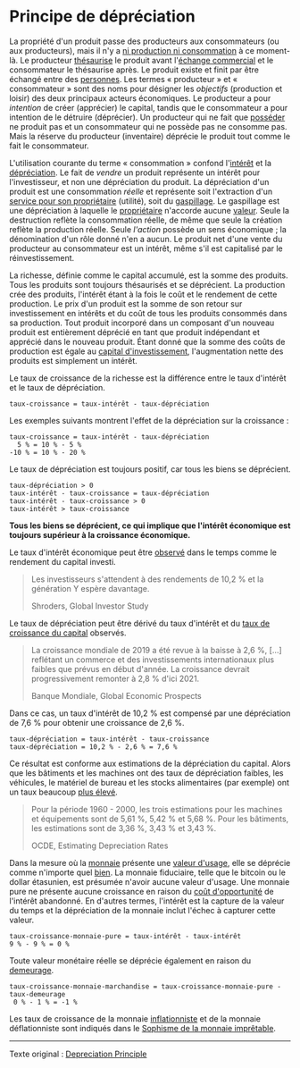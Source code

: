 Principe de dépréciation
========================

La propriété d'un produit passe des producteurs aux consommateurs (ou aux producteurs), mais il n'y a [ni production ni consommation](ch007-production-and-consumption.md) à ce moment-là. Le producteur [thésaurise](ch101-glossary.md#thésauriser) le produit avant l'[échange commercial](ch101-glossary.md#commerce) et le consommateur le thésaurise après. Le produit existe et finit par être échangé entre des [personnes](ch101-glossary.md#personne). Les termes « producteur » et « consommateur » sont des noms pour désigner les *objectifs* (production et loisir) des deux principaux acteurs économiques. Le producteur a pour *intention* de créer (apprécier) le capital, tandis que le consommateur a pour intention de le détruire (déprécier). Un producteur qui ne fait que [posséder](ch101-glossary.md#propriétaire) ne produit pas et un consommateur qui ne possède pas ne consomme pas. Mais la réserve du producteur (inventaire) déprécie le produit tout comme le fait le consommateur.

L'utilisation courante du terme « consommation » confond l'[intérêt](ch101-glossary.md#intérêt) et la [dépréciation](https://fr.wikipedia.org/wiki/D%C3%A9pr%C3%A9ciation). Le fait de *vendre* un produit représente un intérêt pour l'investisseur, et non une dépréciation du produit. La dépréciation d'un produit est une consommation *réelle* et représente soit l'extraction d'un [service pour son propriétaire](https://mises.org/library/man-economy-and-state-power-and-market/html/p/974) (utilité), soit du [gaspillage](https://fr.wikipedia.org/wiki/Gaspillage). Le gaspillage est une dépréciation à laquelle le [propriétaire](ch101-glossary.md#propriétaire) n'accorde aucune [valeur](ch101-glossary.md#valeur). Seule la destruction reflète la consommation réelle, de même que seule la création reflète la production réelle. Seule *l'action* possède un sens économique ; la dénomination d'un rôle donné n'en a aucun. Le produit net d'une vente du producteur au consommateur est un intérêt, même s'il est capitalisé par le réinvestissement.

La richesse, définie comme le capital accumulé, est la somme des produits. Tous les produits sont toujours thésaurisés et se déprécient. La production crée des produits, l'intérêt étant à la fois le coût et le rendement de cette production. Le prix d'un produit est la somme de son retour sur investissement en intérêts et du coût de tous les produits consommés dans sa production. Tout produit incorporé dans un composant d'un nouveau produit est entièrement déprécié en tant que produit indépendant et apprécié dans le nouveau produit. Étant donné que la somme des coûts de production est égale au [capital d'investissement](https://en.wikipedia.org/wiki/Bond_(finance)#Principal), l'augmentation nette des produits est simplement un intérêt.

Le taux de croissance de la richesse est la différence entre le taux d'intérêt et le taux de dépréciation.

```
taux-croissance = taux-intérêt - taux-dépréciation
```

Les exemples suivants montrent l'effet de la dépréciation sur la croissance :

```
taux-croissance = taux-intérêt - taux-dépréciation
  5 % = 10 % - 5 %
-10 % = 10 % - 20 %
```

Le taux de dépréciation est toujours positif, car tous les biens se déprécient.

```
taux-dépréciation > 0
taux-intérêt - taux-croissance = taux-dépréciation
taux-intérêt - taux-croissance > 0
taux-intérêt > taux-croissance
```

**Tous les biens se déprécient, ce qui implique que l'intérêt économique est toujours supérieur à la croissance économique.**

Le taux d'intérêt économique peut être [observé](https://www.schroders.com/en/insights/global-investor-study/investors-expect-returns-of-10.2-with-millennials-hoping-for-more) dans le temps comme le rendement du capital investi.

> Les investisseurs s'attendent à des rendements de 10,2 % et la génération Y espère davantage.
>
> Shroders, Global Investor Study

Le taux de dépréciation peut être dérivé du taux d'intérêt et du [taux de croissance du capital](https://www.worldbank.org/en/publication/global-economic-prospects) observés.

> La croissance mondiale de 2019 a été revue à la baisse à 2,6 %, [...] reflétant un commerce et des investissements internationaux plus faibles que prévus en début d'année. La croissance devrait progressivement remonter à 2,8 % d'ici 2021.
>
> Banque Mondiale, Global Economic Prospects

Dans ce cas, un taux d'intérêt de 10,2 % est compensé par une dépréciation de 7,6 % pour obtenir une croissance de 2,6 %.

```
taux-dépréciation = taux-intérêt - taux-croissance 
taux-dépréciation = 10,2 % - 2,6 % = 7,6 %
```

Ce résultat est conforme aux estimations de la dépréciation du capital. Alors que les bâtiments et les machines ont des taux de dépréciation faibles, les véhicules, le matériel de bureau et les stocks alimentaires (par exemple) ont un taux beaucoup [plus élevé](https://www.oecd.org/sdd/productivity-stats/35409605.pdf).

> Pour la période 1960 - 2000, les trois estimations pour les machines et équipements sont de 5,61 %, 5,42 % et 5,68 %. Pour les bâtiments, les estimations sont de 3,36 %, 3,43 % et 3,43 %.
> 
> OCDE, Estimating Depreciation Rates

Dans la mesure où la [monnaie](ch005-money-taxonomy.md) présente une [valeur d'usage](https://fr.wikipedia.org/wiki/Valeur_d%27usage), elle se déprécie comme n'importe quel [bien](https://fr.wikipedia.org/wiki/Bien_(%C3%A9conomie)). La monnaie fiduciaire, telle que le bitcoin ou le dollar étasunien, est présumée n'avoir aucune valeur d'usage. Une monnaie pure ne présente aucune croissance en raison du [coût d'opportunité](https://fr.wikipedia.org/wiki/Co%C3%BBt_d%27opportunit%C3%A9) de l'intérêt abandonné. En d'autres termes, l'intérêt est la capture de la valeur du temps et la dépréciation de la monnaie inclut l'échec à capturer cette valeur.

```
taux-croissance-monnaie-pure = taux-intérêt - taux-intérêt
9 % - 9 % = 0 %
```

Toute valeur monétaire réelle se déprécie également en raison du [demeurage](https://fr.wikipedia.org/wiki/Demeurage_(finance)).

```
taux-croissance-monnaie-marchandise = taux-croissance-monnaie-pure - taux-demeurage
 0 % - 1 % = -1 %
```

Les taux de croissance de la monnaie [inflationniste](https://fr.wikipedia.org/wiki/Cr%C3%A9ation_mon%C3%A9taire) et de la monnaie déflationniste sont indiqués dans le [Sophisme de la monnaie imprêtable](https://github.com/libbitcoin/libbitcoin-system/wiki/Unlendable-Money-Fallacy).

---

Texte original : [Depreciation Principle](https://github.com/libbitcoin/libbitcoin-system/wiki/Depreciation-Principle)